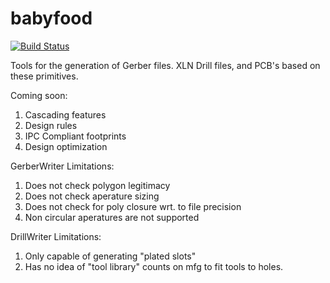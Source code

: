 babyfood
========

[![Build Status](https://travis-ci.org/meawoppl/babyfood.svg?branch=master)](https://travis-ci.org/meawoppl/babyfood)

Tools for the generation of Gerber files.  XLN Drill files, and 
PCB's based on these primitives.  

Coming soon:

1. Cascading features
2. Design rules
3. IPC Compliant footprints
4. Design optimization

GerberWriter Limitations:
1. Does not check polygon legitimacy
2. Does not check aperature sizing
3. Does not check for poly closure wrt. to file precision
4. Non circular aperatures are not supported

DrillWriter Limitations:
1. Only capable of generating "plated slots"
2. Has no idea of "tool library" counts on mfg to fit tools to holes.